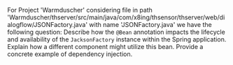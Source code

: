 For Project 'Warmduscher' considering file in path 'Warmduscher/thserver/src/main/java/com/x8ing/thsensor/thserver/web/dialogflow/JSONFactory.java' with name 'JSONFactory.java' we have the following question: 
Describe how the `@Bean` annotation impacts the lifecycle and availability of the `JacksonFactory` instance within the Spring application. Explain how a different component might utilize this bean. Provide a concrete example of dependency injection.